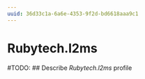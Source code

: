 ```yaml
---
uuid: 36d33c1a-6a6e-4353-9f2d-bd6618aaa9c1
---
```



# Rubytech.l2ms


#TODO: ## Describe *Rubytech.l2ms* profile

